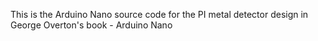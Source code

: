 This is the Arduino Nano source code for the PI metal detector design in George Overton's book - Arduino Nano
